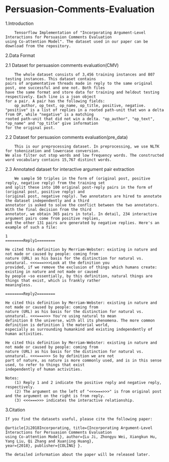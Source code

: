 # Persuasion-Comments-Evaluation
1.Introduction

        Tensorflow Implementation of "Incorporating Argument-Level Interactions for Persuasion Comments Evaluation 
    using Co-attention Model". The dataset used in our paper can be download from the repository. 

2.Data Format

2.1 Dataset for persuasion comments evaluation(CMV)

        The whole dataset consists of 3,456 training instances and 807 testing instances. This dataset contains 
    pairs of argumentative threads made in reply to the same original post, one successful and one not. Both files 
    have the same format and store data for training and heldout testing respectively. Each line is a json object 
    for a pair. A pair has the following fields:
        op_author, op_text, op_name, op_title, positive, negative.
    "positive" is a list of replies in a rooted path-unit that won a delta from OP, while "negative" is a matching 
    rooted path-unit that did not win a delta. "op_author", "op_text", "op_name" and "op_title" give information 
    for the original post.  
    
2.2 Dataset for persuasion comments evaluation(pre_data)
    
        This is our preprocessing dataset. In preprocessing, we use NLTK for tokenization and lowercase conversion.
    We also filter out stop words and low frequency words. The constructed word vocabulary contains 15,767 distinct words. 
    
2.3 Annotated dataset for interactive argument pair extraction 

        We sample 50 triples in the form of (original post, positive reply, negative reply) from the training set 
    and split these into 100 original post-reply pairs in the form of (original post, positive reply) and 
    (original post, negative reply). Two annotators are hired to annotate the dataset independently and a third 
    annotator is asked to solve the conflict between the two annotators. With the final decision from the third 
    annotator, we obtain 365 pairs in total. In detail, 234 interactive argument pairs come from positive replies, 
    and the other 131 pairs are generated by negative replies. Here's an example of such a file:

    1
    ========Reply1========
    
    He cited this definition by Merriam-Webster: existing in nature and not made or caused by people: coming from 
    nature (URL) as his basis for the distinction for natural vs. unnatural. <<<===>>>Look at the definition you 
    provided, if we remove the exclusion of things which humans create: existing in nature and not made or caused 
    by people ~so essentially, by this definition, natural things are things that exist, which is frankly rather 
    meaningless.

    ========Reply2========
    
    He cited this definition by Merriam-Webster: existing in nature and not made or caused by people: coming from 
    nature (URL) as his basis for the distinction for natural vs. unnatural. <<<===>>> You're using natural to mean 
    definition 8 the universe, with all its phenomena. The more common definition is definition 1 the material world, 
    especially as surrounding humankind and existing independently of human activities. 

    He cited this definition by Merriam-Webster: existing in nature and not made or caused by people: coming from 
    nature (URL) as his basis for the distinction for natural vs. unnatural. <<<===>>> So by definition we are not 
    part of nature, as nature is more commonly used, and is in this sense used, to refer to things that exist 
    independently of human activities. 
    
    Notes:
        (1) Reply 1 and 2 indicate the positive reply and negative reply, respectively. 
        (2) The argument on the left of "<<<===>>>" is from original post and the argument on the right is from reply.
        (3) <<<===>>> indicates the interactive relationship.
 
    
3.Citation

    If you find the datasets useful, please cite the following paper: 
    
    @article{Ji2018Incorporating, title={Incorporating Argument-Level Interactions for Persuasion Comments Evaluation
    using Co-attention Model}, author={Lu Ji, Zhongyu Wei, Xiangkun Hu, Yang Liu, Qi Zhang and Xuanjing Huang}, 
    year={2018}, publisher={COLING} }.
    
    The detailed information about the paper will be released later.
    


